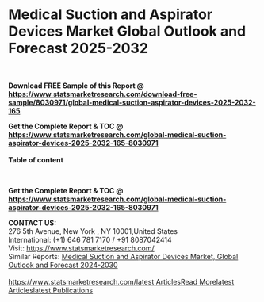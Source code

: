 <h1>Medical Suction and Aspirator Devices Market Global Outlook and Forecast 2025-2032</h1><br/><p><strong>Download FREE Sample of this Report @ <a href="https://www.statsmarketresearch.com/download-free-sample/8030971/global-medical-suction-aspirator-devices-2025-2032-165">https://www.statsmarketresearch.com/download-free-sample/8030971/global-medical-suction-aspirator-devices-2025-2032-165</a></strong></p><div><b>Get the Complete Report & TOC @ <a href="https://www.statsmarketresearch.com/global-medical-suction-aspirator-devices-2025-2032-165-8030971">https://www.statsmarketresearch.com/global-medical-suction-aspirator-devices-2025-2032-165-8030971</a></b></div><br><b>Table of content</b><p><br><div><b>Get the Complete Report & TOC @ <a href="https://www.statsmarketresearch.com/global-medical-suction-aspirator-devices-2025-2032-165-8030971">https://www.statsmarketresearch.com/global-medical-suction-aspirator-devices-2025-2032-165-8030971</a></b></div></p> <b>CONTACT US:</b><br>276 5th Avenue, New York , NY 10001,United States<br>International: (+1) 646 781 7170 / +91 8087042414<br>Visit: <a href="https://www.statsmarketresearch.com/">https://www.statsmarketresearch.com/</a><br>Similar Reports: <a href="https://www.statsmarketresearch.com/global-medical-suction-aspirator-devices-2025-2032-165-8030971">Medical Suction and Aspirator Devices Market, Global Outlook and Forecast 2024-2030</a><br/><br/><a href="https://gyeongbokgung.com">https://www.statsmarketresearch.com/</a><a href="https://hallyeomaritime.com">latest Articles</a><a href="https://jingwansa.com">Read More</a><a href=https://nguoiviet.jp/">latest Articles</a><a href="https://www.intelmarketresearch.com/">latest Publications</a>